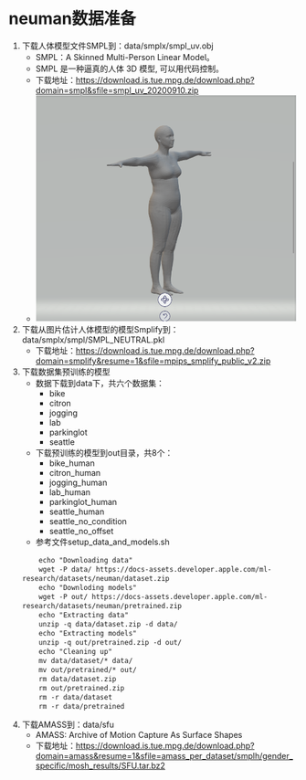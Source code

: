 # neuman数据准备

1. 下载人体模型文件SMPL到：data/smplx/smpl_uv.obj
    - SMPL：A Skinned Multi-Person Linear Model。
    - SMPL 是一种逼真的人体 3D 模型, 可以用代码控制。
    - 下载地址：https://download.is.tue.mpg.de/download.php?domain=smpl&sfile=smpl_uv_20200910.zip
    - ![](.images/b6ffde04.png)
2. 下载从图片估计人体模型的模型Smplify到：data/smplx/smpl/SMPL_NEUTRAL.pkl
    - 下载地址：https://download.is.tue.mpg.de/download.php?domain=smplify&resume=1&sfile=mpips_smplify_public_v2.zip
3. 下载数据集预训练的模型
    - 数据下载到data下，共六个数据集： 
        - bike
        - citron
        - jogging
        - lab
        - parkinglot
        - seattle
    - 下载预训练的模型到out目录，共8个：
        - bike_human
        - citron_human
        - jogging_human
        - lab_human
        - parkinglot_human
        - seattle_human
        - seattle_no_condition
        - seattle_no_offset
    - 参考文件setup_data_and_models.sh
    ```
        echo "Downloading data"
        wget -P data/ https://docs-assets.developer.apple.com/ml-research/datasets/neuman/dataset.zip
        echo "Downloding models"
        wget -P out/ https://docs-assets.developer.apple.com/ml-research/datasets/neuman/pretrained.zip
        echo "Extracting data"
        unzip -q data/dataset.zip -d data/
        echo "Extracting models"
        unzip -q out/pretrained.zip -d out/
        echo "Cleaning up"
        mv data/dataset/* data/
        mv out/pretrained/* out/
        rm data/dataset.zip 
        rm out/pretrained.zip
        rm -r data/dataset 
        rm -r data/pretrained
      ```
4. 下载AMASS到：data/sfu
    - AMASS: Archive of Motion Capture As Surface Shapes
    - 下载地址：https://download.is.tue.mpg.de/download.php?domain=amass&resume=1&sfile=amass_per_dataset/smplh/gender_specific/mosh_results/SFU.tar.bz2